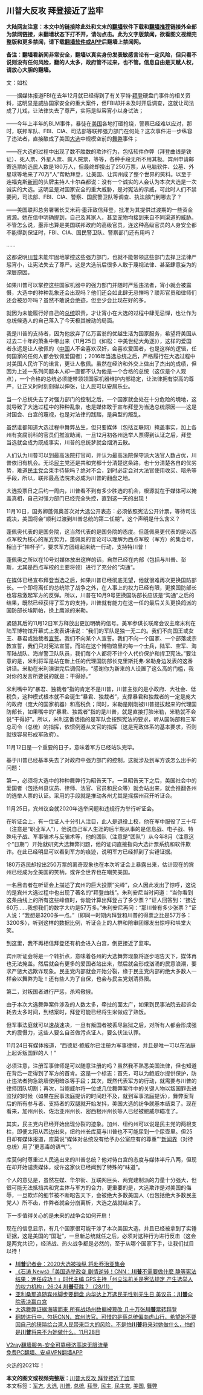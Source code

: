  <h2>川普大反攻  拜登接近了监牢</h2> <p class="notice"><b>大陆网友注意：本文中的链接除此处和文末的<a href="https://github.com/bannedbook/fanqiang" >翻墙</a>软件下载和<a href="https://github.com/killgcd/justmysocks/blob/master/README.md">翻墙推荐</a>链接外全部为禁网链接，未翻墙状态下打不开，请勿点击。此为文字版禁闻，欲看图文视频完整版和更多禁闻，请下载<a href="https://github.com/bannedbook/fanqiang">翻墙软件或APP</a>后翻墙上禁闻网。</p><p>备注：翻墙看新闻非常安全，翻墙以真实身份发表敏感言论有一定风险，但只看不说则没有任何风险，翻的人太多，政府管不过来，也不管。信息自由是天赋人权，请放心大胆的翻墙。</b></p>  <div class="entry"> <p></p> <p>文：如松</p> <p>——据媒体报道FBI在去年12月就已经得到了有关亨特·<a href="https://www.bannedbook.org/bnews/tag/%e6%8b%9c%e7%99%bb/" class="st_tag internal_tag" rel="tag" title="标签 拜登 下的日志">拜登</a>硬盘门事件的相关资料，这明显是威胁国家安全的重大案件，但FBI却并未及时开启调查，这就让司法成了儿戏，让法律失去了尊严，实际是纵容宵小以身试法；</p> <p>——今年上半年的BLM事件，暴徒在<a href="https://www.bannedbook.org/bnews/tag/%e7%be%8e%e5%9b%bd/" class="st_tag internal_tag" rel="tag" title="标签 美国 下的日志">美国</a>各地打砸抢烧，警察已经难以应对，那时，联邦军队、FBI、CIA、司法部等联邦强力部门在何处？这次事件进一步纵容了违法者，直接酿成了美国<a href="https://www.bannedbook.org/bnews/tag/%e5%a4%a7%e9%80%89/" class="st_tag internal_tag" rel="tag" title="标签 大选 下的日志">大选</a>中规模空前的<a href="https://www.bannedbook.org/bnews/tag/%E8%88%9E%E5%BC%8A/" class="st_tag internal_tag" rel="tag" title="标签 舞弊 下的日志">舞弊</a>事件；</p> <p>——在大选的过程中出现了数不胜数的欺诈行为，包括软件作弊（拜登曲线是铁证）、死人票、外星人票、疯人院票，等等，各种手段无所不用其极。宾州申请邮寄选票的选民人数是180万人，但最终却投出了250万票，从电脑软件、公墓、外星球等地来了70万“人”帮助拜登，让美国、让宾州成了整个世界的笑料。以至于连福克斯<span class='wp_keywordlink_affiliate'><a href="https://www.bannedbook.org/" title="新闻">新闻</a></span>的头牌主持人卡尔森都说：没有一个诚实的人会认为本次大选是一次诚实的大选。这明显是对国家安全的重大威胁，是对宪法的示威，可此时人们不禁要问，司法部、FBI、CIA、警察、国民警卫队等调查、执法部门到哪去了？</p> <p>——美国联邦总务署署长艾米莉‧墨菲致信拜登，批准为其提供过渡期的一些资金资源。她在信中明确提到，自己及其家人，甚至宠物均接到来自不同渠道的威胁。不管怎么说，墨菲也算是美国联邦政府的高级官员，连这种高级官员的人身安全都不能得到保证时，FBI、CIA、国民警卫队、警察部门还有用吗？</p> <p>……</p> <p>这都说明<a href="https://www.bannedbook.org/bnews/tag/%e5%b7%9d%e6%99%ae/" class="st_tag internal_tag" rel="tag" title="标签 川普 下的日志">川普</a>未能牢固地掌控这些强力部门，也就不能带领这些部门去捍卫法律严惩宵小，让宪法失去了尊严。这是大选前后很多人敢于蔑视法律、甚至肆意妄为的深层原因。</p> <p>如果川普可以掌控这些国家机器中的强力部门并随时严惩违法者，宵小就会被震慑，大选中的种种乱象还会出现吗？他们还会如此肆无忌惮吗？联邦官员和律师们还会被恐吓吗？虽然不敢说会绝迹，但至少会比现在好的多。</p> <p>就因为未能履行好自己的<a href="https://www.bannedbook.org/bnews/tag/%e6%80%bb%e7%bb%9f/" class="st_tag internal_tag" rel="tag" title="标签 总统 下的日志">总统</a>职责，才让宵小在大选的过程中肆无忌惮，也让作为总统候选人的自己落入了今天极其被动的局面。</p>  <p>我是川普的支持者，因为他放弃了亿万富翁的优越生活为国家服务，希望将美国从过去二十年的萧条中带出来（11月25日《如松：中美世纪大角逐》），这样的爱国者永远是让人敬佩的（<span class='wp_keywordlink_affiliate'><a href="https://www.bannedbook.org/" title="中国" target="_blank">中国</a></span>人不会喜欢汉奸，会喜欢爱国者，也是这样的逻辑，任何国家的任何人都会钦佩爱国者）；2016年当选总统之后，严格履行在大选过程中对美国人民许下的诺言，更让人敬佩。虽然在经济和外交上做出了杰出的成绩，但因为上述一系列问题本人却一直都不认为他是一个合格的总统（这仅是个人观点），一个合格的总统必须能带领领国家机器维护内部稳定，让法律拥有崇高的尊严，让正义时时刻刻得以伸张，让人民可以安居乐业。</p> <p>当一个总统失去了对强力部门的控制之后，一个国家就会处在十分危险的境地，这就导致了大选过程中的种种乱象，也是媒体敢于宣布拜登为当选总统原因——这是对国会、白宫的蔑视，也是对法律的践踏，是典型的叛乱。</p> <p>虽然谁都知道大选过程中舞弊丛生，但只要媒体（包括互联网）掩盖事实，加上各州有贪腐前科的官员们推波助澜，一旦12月初各州选举人票得到认证之后，拜登当选就会成为既成事实，川普的总统梦就会烟消云散。</p> <p>人们认为川普可以到最高法院打官司，并认为最高法院保守派大法官人数占优，川普依旧有机会。无论<a href="https://www.bannedbook.org/bnews/tag/%e6%b0%91%e4%b8%bb/" class="st_tag internal_tag" rel="tag" title="标签 民主 下的日志">民主</a>党还是共和党都十分清楚这条路，也十分清楚各自的优劣势，难道<a href="https://www.bannedbook.org/bnews/tag/%e6%b0%91%e4%b8%bb%e5%85%9a/" class="st_tag internal_tag" rel="tag" title="标签 民主党 下的日志">民主党</a>会束手待毙吗？绝对不会，到时必定会对大法官使用收买、暗杀等手段，所以，联邦最高法院未必成为川普的翻盘之地。</p> <p>大选投票日之后约一周内，川普看不到有多少胜选的机会，根源就在于媒体可以掩盖真相，自己对强力部门已经完全失控，直到这一天的出现！</p> <p>11月10日，国务卿蓬佩奥首次对大选公开表态：必须依照宪法公开计票，等待司法裁决，美国将会“顺利过渡到川普总统的第二任期”。这个声明是什么含义？</p> <p>蓬佩奥代表的是国务院，这当然代表的是国务院的态度。但蓬佩奥更代表的是以西点军校为核心的<a href="https://www.bannedbook.org/bnews/tag/%E5%86%9B%E6%96%B9/" class="st_tag internal_tag" rel="tag" title="标签 军方 下的日志">军方</a>势力，蓬佩奥的言论可以理解为西点军校（军方）的集合号，相当于“摔杯子”，要求军方团结起来统一行动，支持特川普！</p> <p>蓬佩奥之所以在10号对媒体放出这样的话，自然已经在内部（包括与川普、彭斯，尤其是西点军校的主要将领）进行了充分的”沟通“。</p> <p>在媒体已经宣布拜登当选之后，如果川普已经彻底无望，他就很难再次更换国防部长。一个即将离任的总统除了战争之外，在人事上的权力已经有限，更换国防部长也容易激起军方的反弹。所以，川普在10月9号更换国防部长应该是“沟通”之后的结果，既然已经获得了军方的支持，川普就有能力在这一任的最后关头更换鸽派的国防部长埃斯帕，换上鹰派的米勒。</p> <p>紧随其后的11月12日军方释放出更加明确的信号。美军参谋长联席会议主席米利在陆军博物馆开幕式上发表讲话说：“我们的军队是独一无二的。我们不向国王或女王、暴君或独裁者<span class='wp_keywordlink'><a href="https://www.bannedbook.org/forum5/topic17.html" title="宣誓与预言" target="_blank">宣誓</a></span>。我们不向某个人宣誓。我们不向一个国家、一个部落或宗教宣誓，我们只对宪法宣誓。而站在这个博物馆里的每一个士兵，陆军、空军、海军陆战队、海岸警卫队队员，我们每个人都将不计个人代价保护和捍卫宪法。”要注意的是，米利将军是站在新上任的代理国防部长克里斯托弗·米勒身边发表的这番讲话。米勒在米利演讲完后调侃称，“感谢你为新来的人设置了这么高的门槛，我对你的发言所要说的就是：干得好。”</p>  <p>米利嘴中的“暴君、独裁者”指的肯定不是川普，川普主张的是小政府、大社会、低税负，这种模式根本就不会诞生“暴君、独裁者”，支撑暴君和独裁者的一定是庞大的政府（庞大的国家机器）和高税负；同时，米勒是刚刚被川普提拔起来的代理国防部长，如果嘴中的“暴君、独裁者”指的是川普，就是直接打脸米勒，米勒就不会说“干得好”。所以，米利这番话指的是军队会按照宪法的要求，听从国防部和三军总司令（总统）的指挥，依惯例遵从文官的指挥（这是宪政体系的基本要求，否则就很容易形成军政府）。</p> <p>11月12日是一个重要的日子，意味着军方已经站队完毕。</p> <p>基于川普已经基本失去了对政府中强力部门的控制，这就涉及到军方该怎么出手的问题：</p> <p>第一，必须将大选中的种种舞弊行为昭告天下。一旦昭告天下之后，美国社会中的爱国者（包括州县议员、律师、法官、官员和民众等）就会站出来，就会推翻各州的选举人票的认证。采用的手段就是推动各州尤其是摇摆州召开听证会。</p> <p>11月25日，宾州议会就2020年选举问题和违规行为举行听证会。</p> <p>在听证会上，有一位证人十分引人注目，此人是退役上校，他在军中服役了三十年（注意是“职业军人”），他说自己军人生涯的后半期从事的是信息战、电子战、特殊电子战、军事骗术与反骗术等，他的团队（注意是“团队”）从今年8月（注意这个“日期”）开始就研究大选舞弊问题，他的证词直接指向大选计票系统和软件欺诈。在此已经明显可以看到军方的痕迹，说明军方已经抓到了实锤证据。</p> <p>180万选民却投出250万票的离奇现象也在本次听证会上暴露出来，估计现在的宾州已经成为全美国的笑柄，或许全世界也在嘲笑美国。</p> <p>一名目击者在听证会上描述了宾州的巨大投票“尖峰”，众人因此发出了惊呼，这说的是宾州大选过程中也出现了著名的“拜登曲线”。朱利安尼当时问道：“当你看到这条曲线上的所有这些峰值时，你能计算出拜登占了多少票？”证人回答到：“接近60万……我想我们的数字大约是57万多。”朱利安尼再问：“那川普有多少张票？”证人说：“我想是3200多一点。”（即同一时期内拜登和川普的得票之比是57万多：3200多），听到这样的数据比例，听证会上的人群和陪审团爆发出惊呼和哄堂大笑。</p> <p>到这里，我不再相信拜登还有机会进入白宫，倒更接近了监牢。</p> <p>宾州听证会将是一个转折点，意味着各州的大选舞弊现象将逐步昭告天下，媒体再也无法掩盖。然后就会有更多的爱国者站出来，然后就会形成汹涌的民意浪潮，要求严惩大选欺诈现象。民主党内部就会开始分裂，缘于民主党内部的绝大多数人一样会以舞弊为耻！还有些人为了自保，也会与民主党划清界限。</p>  <p>第二，对叛国者进行严惩，杀鸡儆猴。</p> <p>由于本次大选舞弊案件涉及的人数太多，牵扯的面太广，如果到民事法院去起诉会耗去太多时间，到结案时，拜登可能已经将生米做成了熟饭。</p> <p>但军事法庭就可以速战速决，一旦有叛国者被丢尽监狱之后，对所有人都会形成强大的震慑力，这些人要么自首做污点证人，要么伏法认罪。</p> <p>11月24日有媒体报道，“西德尼·鲍威尔已注册为军事律师，并且是唯一可以在法庭上起诉叛国罪的人！”</p> <p>必须注意，注册军事律师是可以随意注册的吗？虽然我不熟悉美国法律，但也知道在背后一定得到了军方的首肯。这是一个标志：首先，可以为鲍威尔提供保护，防止违法者狗急跳墙使用暗杀等手段；其次，既然代表军方的行动，就需要与川普的律师团队切割；再次，当鲍威尔将一位或几位舞弊案件中的关键人物以叛国罪丢进监狱的时候（如果在民事法庭提诉的时间赶不及，就到军事法庭提诉），舞弊案背后的所有参与者、支持者的双腿就开始发抖，美国大选的纷争就基本结束了。现在看来，加州州长、佐治亚州州长、密西根州州长等人已经被鲍威尔瞄准了。</p> <p>其实，民主党内已经开始出现分裂的迹象。加州、纽约州可以说是民主党的两根支柱，即便太阳从西边出来，纽约州长库莫与川普也不可能尿到一个尿壶里。但25日却有媒体报道，库莫说“媒体对总统没有给予办公室应有的尊重”“<span class='wp_keywordlink'><a href="https://www.bannedbook.org/forum2/topic805.html" title="新闻与官场的内幕故事：新闻界" target="_blank">新闻界</a></span>（对待总统）用了‘更恶毒的语气’”。</p> <p>库莫何时尊重过人民选出来的川普总统？他对待白宫的态度与媒体半斤八两，但现在却开始谴责媒体，或许这家伙已经闻到了特殊的“味道”。</p> <p>个人的意见是，虽然左媒、华尔街、互联网巨头、两党建制派的力量十分强大，但很可能无法抵挡共和党主体与军方的合力，更重要的是，大选欺诈是对美国的侮辱，一旦欺诈的细节被不断昭告天下，会被绝大多数美国人（也包括绝大多数民主党人）所不齿，作弊者就会分崩离析，大选之战就结束了。</p> <p>下一步值得关心的是未来的战争会如何开启！</p> <p>现在的信息显示，有几个国家很可能干涉了本次美国大选，并且已经被拿到了实锤证据，这是美国的“国耻”，一旦新总统就任之后，必须对这种行为进行反击（这会是两党共识），经济战、热火战争都是必然的，至于从哪个国家下手，让我们拭目以待！</p>  <ul class='op-related-articles' title='相关阅读'> <li><a href='https://www.bannedbook.org/bnews/taiwannews/20201129/1438951.html' target='_blank'><b>川普</b>记者会：2020大选被操纵 将赴乔治亚集会</a></li> <li><a href='https://www.bannedbook.org/bnews/bannedvideo/20201129/1438937.html' target='_blank'>《石涛 News》「美国选举政变 剧情逆转！CNN：<b>川普</b>不需要做什麽 静等宪法结果：连任成功！」时代主编 GPS主持「州立法机关是宪法规定 产生选举人的权力机构」26:24 <b>川普</b>获胜？（28/11）</a></li> <li><a href='https://www.bannedbook.org/bnews/cnnews/20201129/1438922.html' target='_blank'>亚利桑那追随宾州脚步要翻盘 内华达上万选民无性别无生日 美议员：<b>川普</b>众院表决赢白宫</a></li> <li><a href='https://www.bannedbook.org/bnews/cnnews/20201129/1438921.html' target='_blank'>大选舞弊证据海啸而来 所有战场州数据被篡改 几十万张<b>川普</b>票转拜登</a></li> <li><a href='https://www.bannedbook.org/bnews/bannedvideo/20201129/1438918.html' target='_blank'>翻转进行中，包括CNN，宾州法官。可惜的是蔡总统偏向虎山行，希望她不要因自己的狭隘给台湾人民带来巨大的风险，不是怕<b>川普</b>将来对她做什么，怕的是<b>川普</b>将来不为她做什么。11月28日</a></li> </ul> <p class="texttj"> <a href="https://www.bannedbook.org/forum23/topic22702.html" target="_blank">V2ray翻墙服务-安全可靠经济高速无限流量</a><br/> <a href="https://github.com/bannedbook/fanqiang/wiki/%E7%A6%81%E9%97%BB%E7%BD%91%E5%AE%89%E5%8D%93%E7%BF%BB%E5%A2%99%E6%96%B0%E9%97%BBAPP" target="_blank">免费PC翻墙、安卓VPN翻墙APP</a></p><p>火热的2021年！</p><a name='sharetosocial'></a>       <div><b>本文的图文或视频完整版</b>：<a href='https://www.bannedbook.org/bnews/cbnews/20201129/1438920.html'>川普大反攻  拜登接近了监牢</a></div>  </div><!--END ENTRY--> <div class="postfooter"> <div>本文标签：<a href="https://www.bannedbook.org/bnews/tag/%E5%86%9B%E6%96%B9/" rel="tag">军方</a>, <a href="https://www.bannedbook.org/bnews/tag/%e5%a4%a7%e9%80%89/" rel="tag">大选</a>, <a href="https://www.bannedbook.org/bnews/tag/%e5%b7%9d%e6%99%ae/" rel="tag">川普</a>, <a href="https://www.bannedbook.org/bnews/tag/%e6%80%bb%e7%bb%9f/" rel="tag">总统</a>, <a href="https://www.bannedbook.org/bnews/tag/%e6%8b%9c%e7%99%bb/" rel="tag">拜登</a>, <a href="https://www.bannedbook.org/bnews/tag/%e6%b0%91%e4%b8%bb/" rel="tag">民主</a>, <a href="https://www.bannedbook.org/bnews/tag/%e6%b0%91%e4%b8%bb%e5%85%9a/" rel="tag">民主党</a>, <a href="https://www.bannedbook.org/bnews/tag/%e7%be%8e%e5%9b%bd/" rel="tag">美国</a>, <a href="https://www.bannedbook.org/bnews/tag/%E8%88%9E%E5%BC%8A/" rel="tag">舞弊</a></div>  </div><!--END POSTFOOTER--> 